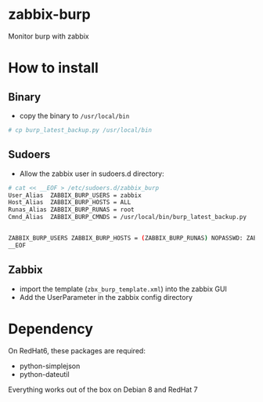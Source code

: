 # zabbix-burp

Monitor burp with zabbix

How to install
==============

Binary
------
- copy the binary to `/usr/local/bin`

```bash
# cp burp_latest_backup.py /usr/local/bin
```

Sudoers
-------
- Allow the zabbix user in sudoers.d directory:

```bash
# cat << __EOF > /etc/sudoers.d/zabbix_burp
User_Alias  ZABBIX_BURP_USERS = zabbix
Host_Alias  ZABBIX_BURP_HOSTS = ALL
Runas_Alias ZABBIX_BURP_RUNAS = root
Cmnd_Alias  ZABBIX_BURP_CMNDS = /usr/local/bin/burp_latest_backup.py


ZABBIX_BURP_USERS ZABBIX_BURP_HOSTS = (ZABBIX_BURP_RUNAS) NOPASSWD: ZABBIX_BURP_CMNDS
__EOF
```

Zabbix
------

- import the template (`zbx_burp_template.xml`) into the zabbix GUI
- Add the UserParameter in the zabbix config directory


Dependency
==========

On RedHat6, these packages are required:
- python-simplejson
- python-dateutil

Everything works out of the box on Debian 8 and RedHat 7
